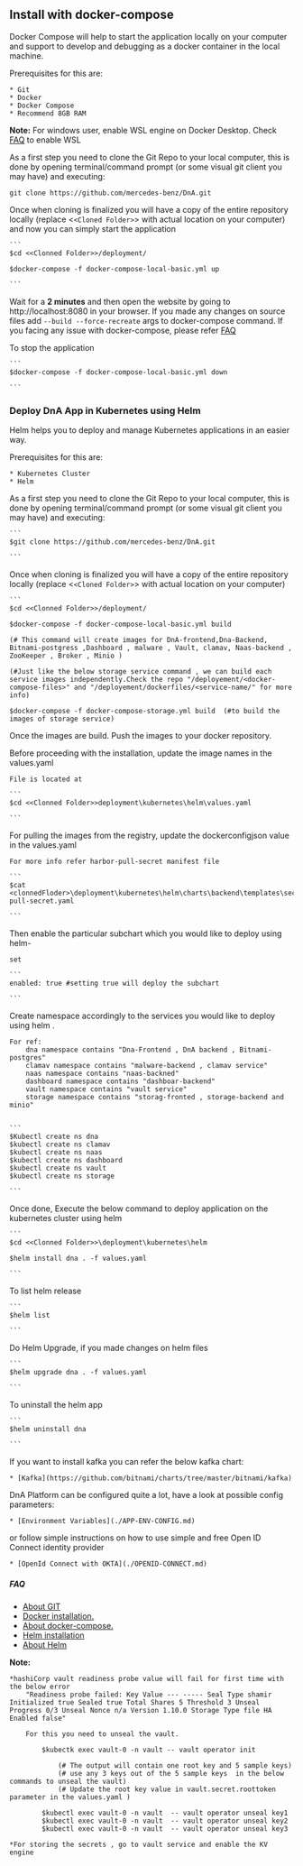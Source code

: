 ## **Install with docker-compose**

Docker Compose will help to start the application locally on your computer and support to develop and debugging as a docker container in the local machine.

Prerequisites for this are:

    * Git
    * Docker
    * Docker Compose
    * Recommend 8GB RAM

**Note:** For windows user, enable WSL engine on Docker Desktop. Check [FAQ](./FAQ.md) to enable WSL

As a first step you need to clone the Git Repo to your local computer, this is done by opening terminal/command prompt (or some visual git client you may have) and executing:

    
    git clone https://github.com/mercedes-benz/DnA.git

    

Once when cloning is finalized you will have a copy of the entire repository locally (replace <`<Cloned Folder>`> with actual location on your computer) and now you can simply start the application

    ```
    $cd <<Clonned Folder>>/deployment/

    $docker-compose -f docker-compose-local-basic.yml up

    ```

Wait for a **2 minutes** and then open the website by going to http://localhost:8080 in your browser. If you made any changes on source files add `--build --force-recreate` args to docker-compose command. If you facing any issue with docker-compose, please refer [FAQ](./FAQ.md)

To stop the application

    ```
    $docker-compose -f docker-compose-local-basic.yml down

    ```

### **Deploy DnA App in Kubernetes using Helm**

Helm helps you to deploy and manage Kubernetes applications in an easier way.

Prerequisites for this are:

    * Kubernetes Cluster
    * Helm

As a first step you need to clone the Git Repo to your local computer, this is done by opening terminal/command prompt (or some visual git client you may have) and executing:

    ```
    $git clone https://github.com/mercedes-benz/DnA.git

    ```

Once when cloning is finalized you will have a copy of the entire repository locally (replace <`<Cloned Folder>`> with actual location on your computer)

    ```
    $cd <<Clonned Folder>>/deployment/

    $docker-compose -f docker-compose-local-basic.yml build

    (# This command will create images for DnA-frontend,Dna-Backend, Bitnami-postgress ,Dashboard , malware , Vault, clamav, Naas-backend , ZooKeeper , Broker , Minio )

    (#Just like the below storage service command , we can build each service images independently.Check the repo "/deployement/<docker-compose-files>" and "/deployement/dockerfiles/<service-name/" for more info)

    $docker-compose -f docker-compose-storage.yml build  (#to build the images of storage service)
        

Once the images are build. Push the images to your docker repository.

Before proceeding with the installation, update the image names in the values.yaml 

    File is located at 

    ```
    $cd <<Clonned Folder>>deployment\kubernetes\helm\values.yaml
    
    ```

For pulling the images from the registry, update the dockerconfigjson value in the values.yaml
    
    For more info refer harbor-pull-secret manifest file

    ```
    $cat <clonnedFloder>\deployment\kubernetes\helm\charts\backend\templates\secrets\harbor-pull-secret.yaml

    ```


Then enable the particular subchart which you would like to deploy using helm-

    set

    ```
    enabled: true #setting true will deploy the subchart

    ```

Create namespace accordingly to the services you would like to deploy using helm . 

    For ref:
        dna namespace contains "Dna-Frontend , DnA backend , Bitnami-postgres"
        clamav namespace contains "malware-backend , clamav service"
        naas namespace contains "naas-backned"
        dashboard namespace contains "dashboar-backend"
        vault namespace contains "vault service"
        storage namespace contains "storag-fronted , storage-backend and minio"


    ```
    $Kubectl create ns dna 
    $kubectl create ns clamav
    $kubectl create ns naas
    $kubectl create ns dashboard
    $kubectl create ns vault
    $kubectl create ns storage

    ```


Once done, Execute the below command to deploy application on the kubernetes cluster using helm

    ```
    $cd <<Clonned Folder>>\deployment\kubernetes\helm

    $helm install dna . -f values.yaml

    ```

To list helm release

    ```
    $helm list

    ```

Do Helm Upgrade, if you made changes on helm files

    ```
    $helm upgrade dna . -f values.yaml

    ```

To uninstall the helm app

    ```
    $helm uninstall dna

    ```

If you want to install kafka you can refer the below kafka chart:

    * [Kafka](https://github.com/bitnami/charts/tree/master/bitnami/kafka)

DnA Platform can be configured quite a lot, have a look at possible config parameters:

    * [Environment Variables](./APP-ENV-CONFIG.md)

or follow simple instructions on how to use simple and free Open ID Connect identity provider

    * [OpenId Connect with OKTA](./OPENID-CONNECT.md)

##### FAQ

* [About GIT](https://git-scm.com/doc)
* [Docker installation.](https://docs.docker.com/get-docker/)
* [About docker-compose.](https://docs.docker.com/compose/)
* [Helm installation](https://helm.sh/docs/intro/install/)
* [About Helm](https://helm.sh/docs/)


**Note:**

    *hashiCorp vault readiness probe value will fail for first time with the below error 
        "Readiness probe failed: Key Value --- ----- Seal Type shamir Initialized true Sealed true Total Shares 5 Threshold 3 Unseal Progress 0/3 Unseal Nonce n/a Version 1.10.0 Storage Type file HA Enabled false"

        For this you need to unseal the vault.

            $kubectk exec vault-0 -n vault -- vault operator init

                (# The output will contain one root key and 5 sample keys)
                (# use any 3 keys out of the 5 sample keys  in the below commands to unseal the vault)
                (# Update the root key value in vault.secret.roottoken parameter in the values.yaml )

            $kubectl exec vault-0 -n vault  -- vault operator unseal key1
            $kubectl exec vault-0 -n vault  -- vault operator unseal key2
            $kubectl exec vault-0 -n vault  -- vault operator unseal key3

    *For storing the secrets , go to vault service and enable the KV engine 


